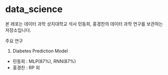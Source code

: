 # data_science

본 레포는 데이터 과학 상지대학교 석사 민동희, 홍경찬의 데이터 과학 연구를 보관하는 저장소입니다.

주요 연구

1. Diabetes Prediction Model
- 민동희 : MLP(87%), RNN(87%)
- 홍경찬 : RP 외
